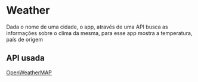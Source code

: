 # Weather
Dada o nome de uma cidade, o app, através de uma API busca as informações sobre o clima da mesma, para esse app mostra a temperatura, país de origem


## API usada
[OpenWeatherMAP](https://openweathermap.org/)